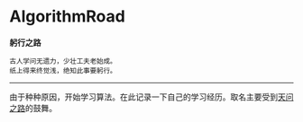 # AlgorithmRoad
**躬行之路**
```text
古人学问无遗力，少壮工夫老始成。
纸上得来终觉浅，绝知此事要躬行。
```
----------------------------------------------------------------
由于种种原因，开始学习算法。在此记录一下自己的学习经历。取名主要受到[天问之路](https://github.com/Kiprey/Skr_Learning)的鼓舞。
